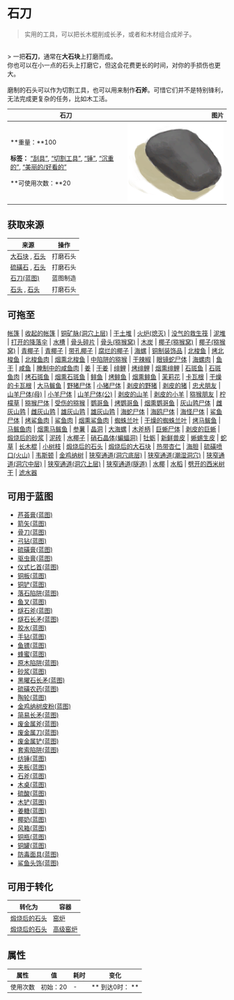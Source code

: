 # 石刀  
> 实用的工具，可以把长木棍削成长矛，或者和木材组合成斧子。  
<br>  
> 一把<b>石刀</b>，通常在<b>大石块</b>上打磨而成。<br>你也可以在小一点的石头上打磨它，但这会花费更长的时间，对你的手损伤也更大。<br><br>磨制的石头可以作为切割工具，也可以用来制作<b>石斧</b>。可惜它们并不是特别锋利，无法完成更复杂的任务，比如木工活。  
  
  石刀  |   图片   
 ----  |  ----:   
 **重量：**100<br><br>**标签：**	[“刮具”](tag_Scraper.md), [“切割工具”](tag_Cutter.md), [“锤”](tag_Hammer.md), [“沉重的”](tag_Heavy.md), [“美丽的/好看的”](tag_Pretty.md)<br><br>**可使用次数：**20  |  <img decoding="async" src="Sprite/StoneSharpened.png" href="a.md" style="max-width:300px;max-height:300px;">   
  
## 获取来源  
来源  |  操作  
----  |  ----  
[大石块](StoneHeavy.md) , [石头](Stone.md)  |  打磨石头  
[硫磺石](StoneHeavyBrimstone.md) , [石头](Stone.md)  |  打磨石头  
[石刀(蓝图)](Bp_SharpenedStone.md)  |  蓝图制造  
[石头](Stone.md) , [石头](Stone.md)  |  打磨石头  
## 可拖至  
[帐篷](TentDeployed.md) | [收起的帐篷](TentPacked.md) | [铜矿脉(洞穴上层)](CopperVein.md) | [干土堆](DirtPile.md) | [火炉(熄灭)](StoveExtinguished.md) | [没气的救生筏](LifeRaftDeflated.md) | [泥堆](MudPile.md) | [打开的降落伞](ParachuteDeployed.md) | [水槽](WateringTrough.md) | [骨头碎片](BoneSplinters.md) | [骨头(猕猴窝)](Bones.md) | [木炭](Charcoal.md) | [椰子(猕猴窝)](Coconut.md) | [椰子(猕猴窝)](Coconut.md) | [青椰子](CoconutHusked.md) | [青椰子](CoconutHusked.md) | [带孔椰子](CoconutPerforated.md) | [腐烂的椰子](CoconutRotten.md) | [海螺](Conch.md) | [铜制装饰品](CopperDecoration_Mold.md) | [北梭鱼](Bonefish.md) | [烤北梭鱼](BonefishCooked.md) | [北梭鱼肉](BonefishMeat.md) | [烟熏北梭鱼](BonefishSmoked.md) | [中陷阱的猕猴](CageTrapMacaque.md) | [干辣椒](ChiliesDried.md) | [眼镜蛇尸体](CobraDead.md) | [海螺肉](ConchMeat.md) | [鱼干](FishDried.md) | [咸鱼](FishSalted.md) | [腌制中的咸鱼肉](FishSaltedDrying.md) | [姜](Ginger.md) | [干姜](GingerDried.md) | [绯鲤](Goatfish.md) | [烤绯鲤](GoatfishCooked.md) | [烟熏绯鲤](GoatfishSmoked.md) | [石斑鱼](Grouper.md) | [石斑鱼肉](GrouperMeat.md) | [烤石斑鱼](GrouperMeatCooked.md) | [烟熏石斑鱼](GrouperMeatSmoked.md) | [鲱鱼](Herring.md) | [烤鲱鱼](HerringCooked.md) | [烟熏鲱鱼](HerringSmoked.md) | [茉莉花](JasmineFlowers.md) | [卡瓦根](KavaRoot.md) | [干燥的卡瓦根](KavaRootDried.md) | [大马鲅鱼](KingThreadfin.md) | [野猪尸体](BoarCarcass.md) | [小猪尸体](BoarCarcassPiglet.md) | [剥皮的野猪](BoarSkinned.md) | [剥皮的猪](BoarSkinnedPiglet.md) | [忠犬朋友](DogFriend.md) | [山羊尸体(母)](GoatCarcassFemale.md) | [小羊尸体](GoatCarcassKid.md) | [山羊尸体(公)](GoatCarcassMale.md) | [剥皮的山羊](GoatSkinned.md) | [剥皮的小羊](GoatSkinnedKid.md) | [猕猴朋友](MacaqueFriend.md) | [柠檬草](LemongrassStalks.md) | [猕猴尸体](MacaqueCarcass.md) | [受伤的猕猴](MacaqueWounded.md) | [鹦哥鱼](ParrotFish.md) | [烤鹦哥鱼](ParrotFishCooked.md) | [烟熏鹦哥鱼](ParrotFishSmoked.md) | [灰山鹑尸体](PartridgeDead.md) | [雌灰山鹑](PartridgeFemaleEnclosure.md) | [雌灰山鹑](PartridgeFemaleLive.md) | [雄灰山鹑](PartridgeMaleEnclosure.md) | [雄灰山鹑](PartridgeMaleLive.md) | [海蛇尸体](SeaKraitDead.md) | [海鸥尸体](SeagullDead.md) | [海怪尸体](SeahoundCarcass.md) | [鲨鱼尸体](SharkCarcass.md) | [烤鲨鱼肉](SharkCooked.md) | [鲨鱼肉](SharkMeat.md) | [烟熏鲨鱼肉](SharkSmoked.md) | [蜘蛛兰叶](SpiderLilyLeaves.md) | [干燥的蜘蛛兰叶](SpiderLilyLeavesDried.md) | [烤马鲅鱼](ThreadfinCooked.md) | [马鲅鱼肉](ThreadfinMeat.md) | [烟熏马鲅鱼](ThreadfinSmoked.md) | [参薯](Yam.md) | [晶洞](Geode.md) | [大海螺](GiantConch.md) | [木斧柄](HandleWood.md) | [巨蜥尸体](MonitorCarcass.md) | [剥皮的巨蜥](MonitorSkinned.md) | [煅烧后的砂浆](MortarBurnt.md) | [泥砖](MudBrick.md) | [水椰子](NipaFruit.md) | [硝石晶体(蝙蝠洞)](NiterCrystals.md) | [牡蛎](Oyster.md) | [新鲜兽皮](SkinFresh.md) | [蜥蜴生皮](SkinFreshReptile.md) | [蛇草](SnakeGrass.md) | [长木棍](StickLong.md) | [小树枝](Sticks.md) | [煅烧后的石头](StoneBurnt.md) | [煅烧后的大石块](StoneHeavyBurnt.md) | [热带杏仁](TropicalAlmonds.md) | [海胆](Urchin.md) | [硫磺喷口(火山)](VentBrimstone.md) | [韦斯顿](Weston.md) | [金鸡纳树](CinchonaTree.md) | [狭窄通道(洞穴底层)](CrystalChamberEntranceClosed.md) | [狭窄通道(潮湿洞穴)](DarkCaveCaveEntranceClosed.md) | [狭窄通道(洞穴中层)](DarkChamberCaveEntranceClosed.md) | [狭窄通道(洞穴上层)](FloodedChamberEntranceClosed.md) | [狭窄通道(隧道)](HighChamberEntranceClosed.md) | [水椰](NipaPalm.md) | [水稻](RicePlant.md) | [劈开的西米树干](SagoSplitLog.md) | [滤水器](WaterFilter.md)  
## 可用于蓝图  
- [芦荟膏(蓝图)](Bp_AloeGel.md)  
- [箭矢(蓝图)](Bp_Arrow.md)  
- [骨刀(蓝图)](Bp_BoneKnife.md)  
- [弓钻(蓝图)](Bp_BowDrill.md)  
- [硫磺膏(蓝图)](Bp_BrimstoneGel.md)  
- [驱虫膏(蓝图)](Bp_BugRepellent.md)  
- [仪式匕首(蓝图)](Bp_CeremonialDagger.md)  
- [铜板(蓝图)](Bp_CopperSheet.md)  
- [铜铲(蓝图)](Bp_CopperShovel.md)  
- [落石陷阱(蓝图)](Bp_DeadfallTrap.md)  
- [鱼叉(蓝图)](Bp_FishingSpear.md)  
- [燧石斧(蓝图)](Bp_FlintAxe.md)  
- [燧石长矛(蓝图)](Bp_FlintSpear.md)  
- [胶水(蓝图)](Bp_Glue.md)  
- [手钻(蓝图)](Bp_HandDrill.md)  
- [鱼镖(蓝图)](Bp_Harpoon.md)  
- [蜂蜜(蓝图)](Bp_Honey.md)  
- [原木陷阱(蓝图)](Bp_LogTrap.md)  
- [砂浆(蓝图)](Bp_Mortar.md)  
- [黑曜石长矛(蓝图)](Bp_ObsidianSpear.md)  
- [硫磺农药(蓝图)](Bp_PesticideBrimstone.md)  
- [陶轮(蓝图)](Bp_PotteryWheel.md)  
- [金鸡纳树皮粉(蓝图)](Bp_Quinine.md)  
- [简易长矛(蓝图)](Bp_RusticSpear.md)  
- [废金属斧(蓝图)](Bp_ScrapAxe.md)  
- [废金属刀(蓝图)](Bp_ScrapKnife.md)  
- [废金属铲(蓝图)](Bp_ScrapShovel.md)  
- [套索陷阱(蓝图)](Bp_SnareTrap.md)  
- [纺锤(蓝图)](Bp_Spindle.md)  
- [夹板(蓝图)](Bp_Splint.md)  
- [石斧(蓝图)](Bp_StoneAxe.md)  
- [木桌(蓝图)](Bp_Table.md)  
- [硫酸(蓝图)](Bp_Vitriol.md)  
- [木铲(蓝图)](Bp_WoodenShovel.md)  
- [姜糖(蓝图)](Bp_CandiedGinger.md)  
- [椰奶(蓝图)](Bp_CoconutMilk.md)  
- [风箱(蓝图)](Bp_Bellows.md)  
- [铜瓶(蓝图)](Bp_CopperBottle.md)  
- [铜罐(蓝图)](Bp_CopperJar.md)  
- [防毒面具(蓝图)](Bp_GasMask.md)  
- [鲨鱼头饰(蓝图)](Bp_SharkHeadpiece.md)  
  
  
## 可用于转化  
转化为  |  容器  
----  |  ----  
[煅烧后的石头](StoneBurnt.md)  |  [窑炉](Kiln.md)  
[煅烧后的石头](StoneBurnt.md)  |  [高级窑炉](KilnAdvanced.md)  
## 属性   
属性  |  值  |  耗时  |  变化  
----  |  ----  |  ----  |  ----  
使用次数  |  初始：20  |  -  |  ** 到达0时： **<br>  
